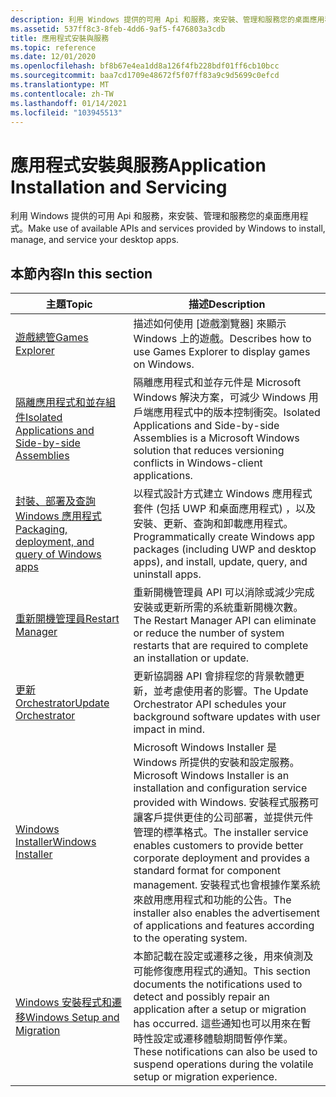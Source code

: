 ```yaml
---
description: 利用 Windows 提供的可用 Api 和服務，來安裝、管理和服務您的桌面應用程式。
ms.assetid: 537ff8c3-8feb-4dd6-9af5-f476803a3cdb
title: 應用程式安裝與服務
ms.topic: reference
ms.date: 12/01/2020
ms.openlocfilehash: bf8b67e4ea1dd8a126f4fb228bdf01ff6cb10bcc
ms.sourcegitcommit: baa7cd1709e48672f5f07ff83a9c9d5699c0efcd
ms.translationtype: MT
ms.contentlocale: zh-TW
ms.lasthandoff: 01/14/2021
ms.locfileid: "103945513"
---
```

# <a name="application-installation-and-servicing"></a><span data-ttu-id="84c2a-103">應用程式安裝與服務</span><span class="sxs-lookup"><span data-stu-id="84c2a-103">Application Installation and Servicing</span></span>

<span data-ttu-id="84c2a-104">利用 Windows 提供的可用 Api 和服務，來安裝、管理和服務您的桌面應用程式。</span><span class="sxs-lookup"><span data-stu-id="84c2a-104">Make use of available APIs and services provided by Windows to install, manage, and service your desktop apps.</span></span>

## <a name="in-this-section"></a><span data-ttu-id="84c2a-105">本節內容</span><span class="sxs-lookup"><span data-stu-id="84c2a-105">In this section</span></span>



| <span data-ttu-id="84c2a-106">主題</span><span class="sxs-lookup"><span data-stu-id="84c2a-106">Topic</span></span> | <span data-ttu-id="84c2a-107">描述</span><span class="sxs-lookup"><span data-stu-id="84c2a-107">Description</span></span> |
| --- | --- |
| <span data-ttu-id="84c2a-108">[遊戲總管](/previous-versions/windows/desktop/legacy/hh437965(v=vs.85))</span><span class="sxs-lookup"><span data-stu-id="84c2a-108">[Games Explorer](/previous-versions/windows/desktop/legacy/hh437965(v=vs.85))</span></span> | <span data-ttu-id="84c2a-109">描述如何使用 [遊戲瀏覽器] 來顯示 Windows 上的遊戲。</span><span class="sxs-lookup"><span data-stu-id="84c2a-109">Describes how to use Games Explorer to display games on Windows.</span></span> |
| [<span data-ttu-id="84c2a-110">隔離應用程式和並存組件</span><span class="sxs-lookup"><span data-stu-id="84c2a-110">Isolated Applications and Side-by-side Assemblies</span></span>](/windows/desktop/SbsCs/isolated-applications-and-side-by-side-assemblies-portal) | <span data-ttu-id="84c2a-111">隔離應用程式和並存元件是 Microsoft Windows 解決方案，可減少 Windows 用戶端應用程式中的版本控制衝突。</span><span class="sxs-lookup"><span data-stu-id="84c2a-111">Isolated Applications and Side-by-side Assemblies is a Microsoft Windows solution that reduces versioning conflicts in Windows-client applications.</span></span> |
| [<span data-ttu-id="84c2a-112">封裝、部署及查詢 Windows 應用程式</span><span class="sxs-lookup"><span data-stu-id="84c2a-112">Packaging, deployment, and query of Windows apps</span></span>](/windows/desktop/appxpkg/appx-portal) | <span data-ttu-id="84c2a-113">以程式設計方式建立 Windows 應用程式套件 (包括 UWP 和桌面應用程式) ，以及安裝、更新、查詢和卸載應用程式。</span><span class="sxs-lookup"><span data-stu-id="84c2a-113">Programmatically create Windows app packages (including UWP and desktop apps), and install, update, query, and uninstall apps.</span></span> |
| [<span data-ttu-id="84c2a-114">重新開機管理員</span><span class="sxs-lookup"><span data-stu-id="84c2a-114">Restart Manager</span></span>](/windows/desktop/RstMgr/restart-manager-portal) | <span data-ttu-id="84c2a-115">重新開機管理員 API 可以消除或減少完成安裝或更新所需的系統重新開機次數。</span><span class="sxs-lookup"><span data-stu-id="84c2a-115">The Restart Manager API can eliminate or reduce the number of system restarts that are required to complete an installation or update.</span></span> |
| [<span data-ttu-id="84c2a-116">更新 Orchestrator</span><span class="sxs-lookup"><span data-stu-id="84c2a-116">Update Orchestrator</span></span>](./updateorchestrator/index.md) | <span data-ttu-id="84c2a-117">更新協調器 API 會排程您的背景軟體更新，並考慮使用者的影響。</span><span class="sxs-lookup"><span data-stu-id="84c2a-117">The Update Orchestrator API schedules your background software updates with user impact in mind.</span></span> | 
| [<span data-ttu-id="84c2a-118">Windows Installer</span><span class="sxs-lookup"><span data-stu-id="84c2a-118">Windows Installer</span></span>](/windows/desktop/Msi/windows-installer-portal) | <span data-ttu-id="84c2a-119">Microsoft Windows Installer 是 Windows 所提供的安裝和設定服務。</span><span class="sxs-lookup"><span data-stu-id="84c2a-119">Microsoft Windows Installer is an installation and configuration service provided with Windows.</span></span> <span data-ttu-id="84c2a-120">安裝程式服務可讓客戶提供更佳的公司部署，並提供元件管理的標準格式。</span><span class="sxs-lookup"><span data-stu-id="84c2a-120">The installer service enables customers to provide better corporate deployment and provides a standard format for component management.</span></span> <span data-ttu-id="84c2a-121">安裝程式也會根據作業系統來啟用應用程式和功能的公告。</span><span class="sxs-lookup"><span data-stu-id="84c2a-121">The installer also enables the advertisement of applications and features according to the operating system.</span></span> |
| [<span data-ttu-id="84c2a-122">Windows 安裝程式和遷移</span><span class="sxs-lookup"><span data-stu-id="84c2a-122">Windows Setup and Migration</span></span>](/previous-versions/windows/desktop/wnf/windows-setup-and-migration-portal) | <span data-ttu-id="84c2a-123">本節記載在設定或遷移之後，用來偵測及可能修復應用程式的通知。</span><span class="sxs-lookup"><span data-stu-id="84c2a-123">This section documents the notifications used to detect and possibly repair an application after a setup or migration has occurred.</span></span> <span data-ttu-id="84c2a-124">這些通知也可以用來在暫時性設定或遷移體驗期間暫停作業。</span><span class="sxs-lookup"><span data-stu-id="84c2a-124">These notifications can also be used to suspend operations during the volatile setup or migration experience.</span></span> |



 

 

